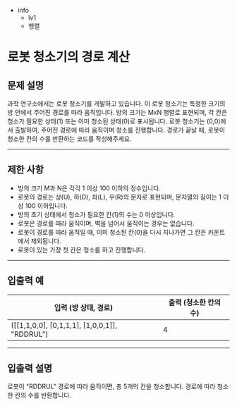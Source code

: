 - info
    - lv1
    - 행렬

# 로봇 청소기의 경로 계산
## 문제 설명
과학 연구소에서는 로봇 청소기를 개발하고 있습니다. 이 로봇 청소기는 특정한 크기의 방 안에서 주어진 경로를 따라 움직입니다. 방의 크기는 MxN 행렬로 표현되며, 각 칸은 청소가 필요한 상태(1) 또는 이미 청소된 상태(0)로 표시됩니다. 로봇 청소기는 (0,0)에서 출발하여, 주어진 경로에 따라 움직이며 청소를 진행합니다. 경로가 끝날 때, 로봇이 청소한 칸의 수를 반환하는 코드를 작성해주세요.

---

## 제한 사항

- 방의 크기 M과 N은 각각 1 이상 100 이하의 정수입니다.
- 로봇의 경로는 상(U), 하(D), 좌(L), 우(R)의 문자로 표현되며, 문자열의 길이는 1 이상 100 이하입니다.
- 방의 초기 상태에서 청소가 필요한 칸(1)의 수는 0 이상입니다.
- 로봇은 경로를 따라 움직이며, 벽을 넘어서 움직이는 경우는 없습니다.
- 로봇이 경로를 따라 움직일 때, 이미 청소된 칸(0)을 다시 지나가면 그 칸은 카운트에서 제외됩니다.
- 로봇이 있는 가장 첫 칸은 청소를 하고 진행합니다.

---

## 입출력 예

| 입력 (방 상태, 경로) | 출력 (청소한 칸의 수) |
| -------------------- | --------------------- |
| ([[1,1,0,0], [0,1,1,1], [1,0,0,1]], "RDDRUL") | 4 |

---

## 입출력 설명
로봇이 "RDDRUL" 경로에 따라 움직이면, 총 5개의 칸을 청소합니다. 경로에 따라 청소한 칸의 수를 반환합니다.

